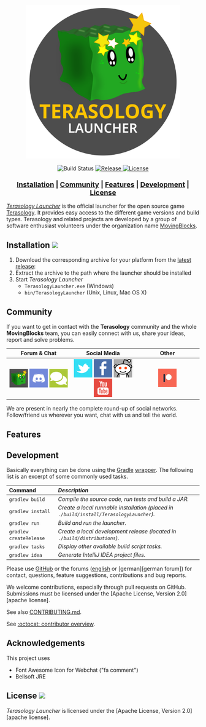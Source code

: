 <p align="center"><img src="./docs/images/logo.png" height=400px/></>
<div align="center">
    <img src="https://github.com/MovingBlocks/TerasologyLauncher/workflows/Push%20Validation/badge.svg" alt="Build Status"/>
    <a href="https://github.com/MovingBlocks/TerasologyLauncher/releases/latest">
        <img src="https://img.shields.io/github/v/release/MovingBlocks/TerasologyLauncher" alt="Release" />
    </a>
    <a href="http://www.apache.org/licenses/LICENSE-2.0.html">
        <img src="https://img.shields.io/github/license/MovingBlocks/TerasologyLauncher" alt="License" />
    </a>
</div>

<h3 align="center"><font size="+1"><b>
    <a href="#installation">Installation</a> | 
    <a href="#community">Community</a> | 
    <a href="#features">Features</a>  | 
    <a href="#development">Development</a>  | 
    <a href="#license">License</a> 
</b></font></h3>

[_Terasology Launcher_][github terasologylauncher] is the official launcher for the open source game [Terasology][github terasology]. It provides easy access to the different game versions and build types. Terasology and related projects are developed by a group of software enthusiast volunteers under the organization name [MovingBlocks][github movingblocks].

## Installation [![](https://img.shields.io/github/v/release/MovingBlocks/TerasologyLauncher)][latest-release]

1. Download the corresponding archive for your platform from the [latest release][latest-release]:
1. Extract the archive to the path where the launcher should be installed
1. Start _Terasology Launcher_
   - `TerasologyLauncher.exe` (Windows)
   - `bin/TerasologyLauncher` (Unix, Linux, Mac OS X)

## Community

If you want to get in contact with the **Terasology** community and the whole __MovingBlocks__ team, you can easily connect with us, share your ideas, report and solve problems.

<table style="margin-left:auto;margin-right:auto">
  <thead><tr>
    <th width="33%">Forum &amp; Chat</th>
    <th width="33%">Social Media</th>
    <th width="33%">Other</th>
  </tr></thead>
  <tr>
    <td width="33%" align="center">
      <a title="Terasology Forum" href="https://forum.terasology.org"><img src="./src/main/resources/org/terasology/launcher/images/forum.png" width="48px"/></a>
      <a title="Discord" href="https://discord.gg/terasology"><img src="./src/main/resources/org/terasology/launcher/images/discord.png" width="48px"/></a>
      <a title="IRC Webchat" href="http://webchat.freenode.net/?channels=terasology&uio=d4?channels=%23terasology&nick=Terasologist...&prompt=1&useUserListIcons=true"><img src="./src/main/resources/org/terasology/launcher/images/webchat.png" width="48px"/></a></td>
    <td width="33%" align="center">
      <a title="Twitter" href="https://twitter.com/Terasology"><img src="./src/main/resources/org/terasology/launcher/images/twitter.png" width="48px"/></a>
      <a title="Facebook" href="https://www.facebook.com/Terasology"><img src="./src/main/resources/org/terasology/launcher/images/facebook.png" width="48px"/></a>
      <a title="Reddit" href="http://www.reddit.com/r/Terasology"><img src="./src/main/resources/org/terasology/launcher/images/reddit.png" width="48px"/></a>
      <a title="Youtube" href="https://www.youtube.com/user/blockmaniaTV"><img src="./src/main/resources/org/terasology/launcher/images/youtube.png" width="48px"/></a></td>
    <td width="33%" align="center">
      <a title="Patreon" href="https://www.patreon.com/Terasology"><img src="./src/main/resources/org/terasology/launcher/images/patreon.jpg" width="48px"/></a></td>
  </tr>
</table>

We are present in nearly the complete round-up of social networks. Follow/friend us wherever you want, chat with us and tell the world.

## Features

## Development

Basically everything can be done using the [Gradle](http://gradle.org) [wrapper](http://gradle.org/docs/current/userguide/gradle_wrapper.html). The following list is an excerpt of some commonly used tasks.

| Command               | *Description* |
|:----------------------|:--------------|
|`gradlew build`        | *Compile the source code, run tests and build a JAR.* |
|`gradlew install`      | *Create a local runnable installation (placed in `./build/install/TerasologyLauncher`).* |
|`gradlew run`          | *Build and run the launcher.* |
|`gradlew createRelease`| *Create a local development release (located in `./build/distributions`).* |
|`gradlew tasks`        | *Display other available build script tasks.* |
|`gradlew idea`         | *Generate IntelliJ IDEA project files.*|

Please use [GitHub][github terasologylauncher issues] or the forums ([english][english forum] or [german][german forum]) for contact, questions, feature suggestions, contributions and bug reports.

We welcome contributions, especially through pull requests on GitHub.
Submissions must be licensed under the [Apache License, Version 2.0][apache license].

See also [CONTRIBUTING.md](CONTRIBUTING.md).

See [:octocat: contributor overview][github terasologylauncher contributors].

## Acknowledgements

This project uses
- Font Awesome Icon for Webchat ("fa comment")
- Bellsoft JRE

## License [![](https://img.shields.io/github/license/MovingBlocks/TerasologyLauncher)][license]

_Terasology Launcher_ is licensed under the [Apache License, Version 2.0][apache license].

<!-- References -->

[latest-release]: https://github.com/MovingBlocks/TerasologyLauncher/releases/ "TerasologyLauncher download (official releases)"
[license]: http://www.apache.org/licenses/LICENSE-2.0.html "Apache License, Version 2.0"

<!-- -->

[github movingblocks]: https://github.com/MovingBlocks/ "MovingBlocks"
[github terasology]: https://github.com/MovingBlocks/Terasology/ "Terasology"
[github terasologylauncher]: https://github.com/MovingBlocks/TerasologyLauncher/ "TerasologyLauncher"
[github terasologylauncher issues]: https://github.com/MovingBlocks/TerasologyLauncher/issues/ "TerasologyLauncher issues"
[github terasologylauncher contributors]: https://github.com/MovingBlocks/TerasologyLauncher/graphs/contributors/ "TerasologyLauncher contributors"
[english forum]: http://forum.terasology.org/threads/terasologylauncher-mrbarsack.708/ "TerasologyLauncher forum thread"
[gradle]: http://gradle.org "Gradle"
[gradle wrapper]: http://gradle.org/docs/current/userguide/gradle_wrapper.html "Gradle Wrapper"
